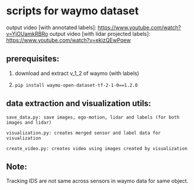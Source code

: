 # scripts for waymo dataset

output video [with annotated labels]: https://www.youtube.com/watch?v=YjOUamkRBRo
output video [with lidar projected labels]: https://www.youtube.com/watch?v=ekizQEwPqew

## prerequisites:

1. download and extract v_1_2 of waymo (with labels)

2. ``` pip install waymo-open-dataset-tf-2-1-0==1.2.0 ```

## data extraction and visualization utils:

``
save_data.py: save images, ego-motion, lidar and labels (for both images and lidar)
``

``
visualization.py: creates merged sensor and label data for visualization
``

``
create_video.py: creates video using images created by visualization
``


## Note:

Tracking IDS are not same across sensors in waymo data for same object.

